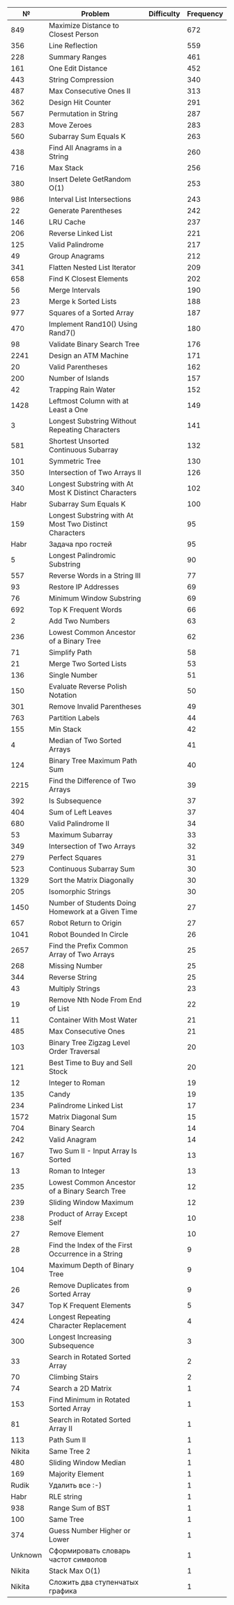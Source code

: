 | №       | Problem                                                | Difficulty | Frequency |
|---------|--------------------------------------------------------|------------|-----------|
| 849     | Maximize Distance to Closest Person                    |            | 672       |
| 356     | Line Reflection                                        |            | 559       |
| 228     | Summary Ranges                                         |            | 461       |
| 161     | One Edit Distance                                      |            | 452       |
| 443     | String Compression                                     |            | 340       |
| 487     | Max Consecutive Ones II                                |            | 313       |
| 362     | Design Hit Counter                                     |            | 291       |
| 567     | Permutation in String                                  |            | 287       |
| 283     | Move Zeroes                                            |            | 283       |
| 560     | Subarray Sum Equals K                                  |            | 263       |
| 438     | Find All Anagrams in a String                          |            | 260       |
| 716     | Max Stack                                              |            | 256       |
| 380     | Insert Delete GetRandom O(1)                           |            | 253       |
| 986     | Interval List Intersections                            |            | 243       |
| 22      | Generate Parentheses                                   |            | 242       |
| 146     | LRU Cache                                              |            | 237       |
| 206     | Reverse Linked List                                    |            | 221       |
| 125     | Valid Palindrome                                       |            | 217       |
| 49      | Group Anagrams                                         |            | 212       |
| 341     | Flatten Nested List Iterator                           |            | 209       |
| 658     | Find K Closest Elements                                |            | 202       |
| 56      | Merge Intervals                                        |            | 190       |
| 23      | Merge k Sorted Lists                                   |            | 188       |
| 977     | Squares of a Sorted Array                              |            | 187       |
| 470     | Implement Rand10() Using Rand7()                       |            | 180       |
| 98      | Validate Binary Search Tree                            |            | 176       |
| 2241    | Design an ATM Machine                                  |            | 171       |
| 20      | Valid Parentheses                                      |            | 162       |
| 200     | Number of Islands                                      |            | 157       |
| 42      | Trapping Rain Water                                    |            | 152       |
| 1428    | Leftmost Column with at Least a One                    |            | 149       |
| 3       | Longest Substring Without Repeating Characters         |            | 141       |
| 581     | Shortest Unsorted Continuous Subarray                  |            | 132       |
| 101     | Symmetric Tree                                         |            | 130       |
| 350     | Intersection of Two Arrays II                          |            | 126       |
| 340     | Longest Substring with At Most K Distinct Characters   |            | 102       |
| Habr    | Subarray Sum Equals K                                  |            | 100       |
| 159     | Longest Substring with At Most Two Distinct Characters |            | 95        |
| Habr    | Задача про гостей                                      |            | 95        |
| 5       | Longest Palindromic Substring                          |            | 90        |
| 557     | Reverse Words in a String III                          |            | 77        |
| 93      | Restore IP Addresses                                   |            | 69        |
| 76      | Minimum Window Substring                               |            | 69        |
| 692     | Top K Frequent Words                                   |            | 66        |
| 2       | Add Two Numbers                                        |            | 63        |
| 236     | Lowest Common Ancestor of a Binary Tree                |            | 62        |
| 71      | Simplify Path                                          |            | 58        |
| 21      | Merge Two Sorted Lists                                 |            | 53        |
| 136     | Single Number                                          |            | 51        |
| 150     | Evaluate Reverse Polish Notation                       |            | 50        |
| 301     | Remove Invalid Parentheses                             |            | 49        |
| 763     | Partition Labels                                       |            | 44        |
| 155     | Min Stack                                              |            | 42        |
| 4       | Median of Two Sorted Arrays                            |            | 41        |
| 124     | Binary Tree Maximum Path Sum                           |            | 40        |
| 2215    | Find the Difference of Two Arrays                      |            | 39        |
| 392     | Is Subsequence                                         |            | 37        |
| 404     | Sum of Left Leaves                                     |            | 37        |
| 680     | Valid Palindrome II                                    |            | 34        |
| 53      | Maximum Subarray                                       |            | 33        |
| 349     | Intersection of Two Arrays                             |            | 32        |
| 279     | Perfect Squares                                        |            | 31        |
| 523     | Continuous Subarray Sum                                |            | 30        |
| 1329    | Sort the Matrix Diagonally                             |            | 30        |
| 205     | Isomorphic Strings                                     |            | 30        |
| 1450    | Number of Students Doing Homework at a Given Time      |            | 27        |
| 657     | Robot Return to Origin                                 |            | 27        |
| 1041    | Robot Bounded In Circle                                |            | 26        |
| 2657    | Find the Prefix Common Array of Two Arrays             |            | 25        |
| 268     | Missing Number                                         |            | 25        |
| 344     | Reverse String                                         |            | 25        |
| 43      | Multiply Strings                                       |            | 23        |
| 19      | Remove Nth Node From End of List                       |            | 22        |
| 11      | Container With Most Water                              |            | 21        |
| 485     | Max Consecutive Ones                                   |            | 21        |
| 103     |  Binary Tree Zigzag Level Order Traversal              |            | 20        |
| 121     | Best Time to Buy and Sell Stock                        |            | 20        |
| 12      | Integer to Roman                                       |            | 19        |
| 135     | Candy                                                  |            | 19        |
| 234     | Palindrome Linked List                                 |            | 17        |
| 1572    | Matrix Diagonal Sum                                    |            | 15        |
| 704     | Binary Search                                          |            | 14        |
| 242     | Valid Anagram                                          |            | 14        |
| 167     | Two Sum II - Input Array Is Sorted                     |            | 13        |
| 13      | Roman to Integer                                       |            | 13        |
| 235     | Lowest Common Ancestor of a Binary Search Tree         |            | 12        |
| 239     | Sliding Window Maximum                                 |            | 12        |
| 238     | Product of Array Except Self                           |            | 10        |
| 27      | Remove Element                                         |            | 10        |
| 28      | Find the Index of the First Occurrence in a String     |            | 9         |
| 104     | Maximum Depth of Binary Tree                           |            | 9         |
| 26      | Remove Duplicates from Sorted Array                    |            | 9         |
| 347     | Top K Frequent Elements                                |            | 5         |
| 424     | Longest Repeating Character Replacement                |            | 4         |
| 300     | Longest Increasing Subsequence                         |            | 3         |
| 33      | Search in Rotated Sorted Array                         |            | 2         |
| 70      | Climbing Stairs                                        |            | 2         |
| 74      | Search a 2D Matrix                                     |            | 1         |
| 153     | Find Minimum in Rotated Sorted Array                   |            | 1         |
| 81      | Search in Rotated Sorted Array II                      |            | 1         |
| 113     | Path Sum II                                            |            | 1         |
| Nikita  | Same Tree 2                                            |            | 1         |
| 480     | Sliding Window Median                                  |            | 1         |
| 169     | Majority Element                                       |            | 1         |
| Rudik   | Удалить все  :-)                                       |            | 1         |
| Habr    | RLE string                                             |            | 1         |
| 938     | Range Sum of BST                                       |            | 1         |
| 100     | Same Tree                                              |            | 1         |
| 374     | Guess Number Higher or Lower                           |            | 1         |
| Unknown | Сформировать словарь частот символов                   |            | 1         |
| Nikita  | Stack Max O(1)                                         |            | 1         |
| Nikita  | Сложить два ступенчатых графика                        |            | 1         |
